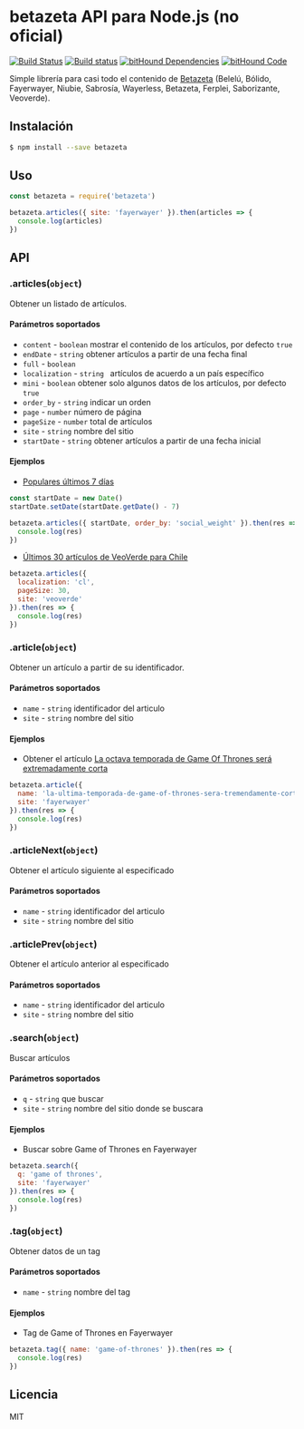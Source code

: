 # betazeta API para Node.js (no oficial)

[![Build Status](https://travis-ci.org/jlobos/betazeta.svg?branch=master)](https://travis-ci.org/jlobos/betazeta)
[![Build status](https://ci.appveyor.com/api/projects/status/3ap1yhyelal1y332?svg=true)](https://ci.appveyor.com/project/jlobos/betazeta)
[![bitHound Dependencies](https://www.bithound.io/github/jlobos/betazeta/badges/dependencies.svg)](https://www.bithound.io/github/jlobos/betazeta/94a330313a9944243e4708321c92c54b7ce2751e/dependencies/npm)
[![bitHound Code](https://www.bithound.io/github/jlobos/betazeta/badges/code.svg)](https://www.bithound.io/github/jlobos/betazeta)

Simple librería para casi todo el contenido de [Betazeta](https://www.betazeta.com/) (Belelú, Bólido, Fayerwayer, Niubie, Sabrosía, Wayerless, Betazeta, Ferplei, Saborizante, Veoverde).

## Instalación

```sh
$ npm install --save betazeta
```

## Uso

```js
const betazeta = require('betazeta')

betazeta.articles({ site: 'fayerwayer' }).then(articles => {
  console.log(articles)
})
```

## API

### .articles(`object`)

Obtener un listado de artículos.

#### Parámetros soportados

- `content` - `boolean` mostrar el contenido de los artículos, por defecto `true`
- `endDate` - `string` obtener artículos a partir de una fecha final
- `full` - `boolean`
- `localization` - `string ` artículos de acuerdo a un país específico
- `mini` - `boolean` obtener solo algunos datos de los artículos, por defecto `true`
- `order_by` - `string` indicar un orden
- `page` - `number` número de página
- `pageSize` - `number` total de artículos
- `site` - `string` nombre del sitio
- `startDate` - `string` obtener artículos a partir de una fecha inicial

#### Ejemplos

- [Populares últimos 7 días](https://www.betazeta.com/top/)

```js
const startDate = new Date()
startDate.setDate(startDate.getDate() - 7)

betazeta.articles({ startDate, order_by: 'social_weight' }).then(res => {
  console.log(res)
})
```

- [Últimos 30 artículos de VeoVerde para Chile](https://www.veoverde.com/)

```js
betazeta.articles({
  localization: 'cl',
  pageSize: 30,
  site: 'veoverde'
}).then(res => {
  console.log(res)
})
```

### .article(`object`)

Obtener un artículo a partir de su identificador.

#### Parámetros soportados

- `name` - `string` identificador del articulo
- `site` - `string` nombre del sitio

#### Ejemplos

- Obtener el artículo [La octava temporada de Game Of Thrones será extremadamente corta](https://www.fayerwayer.com/2017/03/la-ultima-temporada-de-game-of-thrones-sera-tremendamente-corta/)

```js
betazeta.article({
  name: 'la-ultima-temporada-de-game-of-thrones-sera-tremendamente-corta',
  site: 'fayerwayer'
}).then(res => {
  console.log(res)
})
```

### .articleNext(`object`)

Obtener el artículo siguiente al especificado

#### Parámetros soportados

- `name` - `string` identificador del articulo
- `site` - `string` nombre del sitio

### .articlePrev(`object`)

Obtener el artículo anterior al especificado

#### Parámetros soportados

- `name` - `string` identificador del articulo
- `site` - `string` nombre del sitio

### .search(`object`)

Buscar artículos

#### Parámetros soportados

- `q` - `string` que buscar
- `site` - `string` nombre del sitio donde se buscara

#### Ejemplos

- Buscar sobre Game of Thrones en Fayerwayer

```js
betazeta.search({
  q: 'game of thrones',
  site: 'fayerwayer'
}).then(res => {
  console.log(res)
})
```

### .tag(`object`)

Obtener datos de un tag

#### Parámetros soportados

- `name` - `string` nombre del tag

#### Ejemplos

- Tag de Game of Thrones en Fayerwayer

```js
betazeta.tag({ name: 'game-of-thrones' }).then(res => {
  console.log(res)
})
```

## Licencia

MIT
